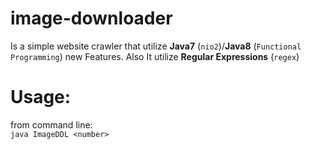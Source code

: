 image-downloader 
================
Is a simple website crawler that utilize **Java7** (`nio2`)/**Java8** (`Functional Programming`) new Features. Also It utilize **Regular Expressions** (`regex`)

Usage:
======
from command line:  
`java ImageDDL <number>`
